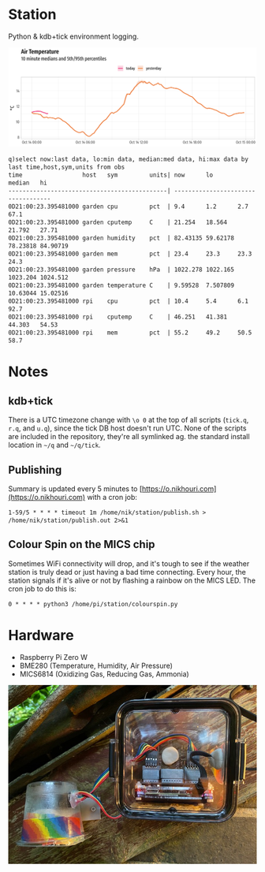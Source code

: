 # Station 
Python & kdb+tick environment logging.

![](temperature.png)

```
q)select now:last data, lo:min data, median:med data, hi:max data by last time,host,sym,units from obs
time                 host   sym         units| now      lo       median   hi      
---------------------------------------------| -----------------------------------
0D21:00:23.395481000 garden cpu         pct  | 9.4      1.2      2.7      67.1    
0D21:00:23.395481000 garden cputemp     C    | 21.254   18.564   21.792   27.71   
0D21:00:23.395481000 garden humidity    pct  | 82.43135 59.62178 78.23818 84.90719
0D21:00:23.395481000 garden mem         pct  | 23.4     23.3     23.3     24.3    
0D21:00:23.395481000 garden pressure    hPa  | 1022.278 1022.165 1023.204 1024.512
0D21:00:23.395481000 garden temperature C    | 9.59528  7.507809 10.63044 15.02516
0D21:00:23.395481000 rpi    cpu         pct  | 10.4     5.4      6.1      92.7    
0D21:00:23.395481000 rpi    cputemp     C    | 46.251   41.381   44.303   54.53   
0D21:00:23.395481000 rpi    mem         pct  | 55.2     49.2     50.5     58.7    
```

# Notes

## kdb+tick

There is a UTC timezone change with `\o 0` at the top of all scripts (`tick.q`, `r.q`, and `u.q`), since the tick DB host doesn't run UTC. None of the scripts are included in the repository, they're all symlinked ag. the standard install location in `~/q` and `~/q/tick`.

## Publishing

Summary is updated every 5 minutes to [https://o.nikhouri.com](https://o.nikhouri.com) with a cron job:

```
1-59/5 * * * * timeout 1m /home/nik/station/publish.sh > /home/nik/station/publish.out 2>&1

```

## Colour Spin on the MICS chip
Sometimes WiFi connectivity will drop, and it's tough to see if the weather station is truly dead or just having a bad time connecting. Every hour, the station signals if it's alive or not by flashing a rainbow on the MICS LED. The cron job to do this is:

```
0 * * * * python3 /home/pi/station/colourspin.py
```

# Hardware

* Raspberry Pi Zero W
* BME280 (Temperature, Humidity, Air Pressure)
* MICS6814 (Oxidizing Gas, Reducing Gas, Ammonia) 

![](station.jpg)